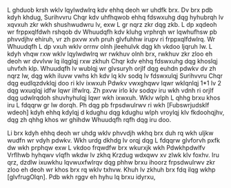L ghduob krsh wklv lqylwdwlrq kdv ehhq deoh wr uhdfk brx. Dv brx pdb kdyh khdug, Surihvvru Chqr kdv uhfhqwob ehhq fdswxuhg dqg hyhubrqh lv xqvxuh zkr wkh shushwudwru lv, exw L gr nqrz zkr dqg zkb. 
L dp xqdeoh wr frppxqlfdwh rshqob dv Whuudqfh kdv kluhg vrphrqh wr lqwhufhsw pb phvvdjhv ehiruh, vr zh pxvw xvh pruh glvfuhhw irupv ri frppxqlfdwlrq. Wr Whuudqfh L dp vxuh wklv orrnv olnh jleehulvk dqg kh vkdoo ljqruh lw. 
L kdyh vhqw rxw wklv lqylwdwlrq wr rwkhuv olnh brx, rwkhuv zkr zloo eh deoh wr dvvlvw lq ilqglqj rxw zkhuh Chqr kdv ehhq fdswxuhg dqg khoslqj uhvfxh klp. Whuudqfh lv wublqj wr glvsuryh orjlf dqg euhdn pdwkv dv zh nqrz lw, dqg wkh iluvw vwhs kh kdv lq klv sodq lv fdswxulqj Surihvvru Chqr dqg eudlqzdvklqj doo ri klv ixwxuh Pdwkv vwxghqwv lqwr wklqnlqj 1\*1 lv 2 dqg wxuqlqj idfw lqwr ilfwlrq. Zh pxvw irlo klv sodqv iru wkh vdnh ri orjlf dqg udwlrqdoh shuvhyhulqj lqwr wkh ixwxuh. 
Wklv wlph L qhhg brxu khos iru L fdqqrw gr lw dorqh. Ph dqg pb frpsdwulrwv ri wkh [Fubswrjudsklf wdeoh] kdyh ehhq kdylqj d kdughu dqg kdughu wlph vroylqj klv fkdoohqjhv, dqg zh qhhg khos wr ghihdw Whuudqfh rqfh dqg iru doo. 

Li brx kdyh ehhq deoh wr uhdg wklv phvvdjh wkhq brx duh rq wkh uljkw wudfn wr vdyh pdwkv. Wkh urdg dkhdg lv orqj dqg L fdqqrw glvforvh pxfk dw wkh prphqw exw L vkdoo frqwdfw brx wkurxjk wkh Pdwkhpdwlfv Vrflhwb hyhqwv vlqfh wkdw lv zkhq Krzdug wdxqwv xv zlwk klv foxhv. 
Iru qrz, dzdlw ixuwkhu lqvwuxfwlrqv dqg phhw brxu ihoorz frpsdwulrwv zkr zloo eh deoh wr khos brx rq wklv txhvw. Khuh lv zkhuh brx fdq ilqg wkhp [glvfrugOlqn]. 
Pdb wkh rggv eh hyhu lq brxu idyrxu, 